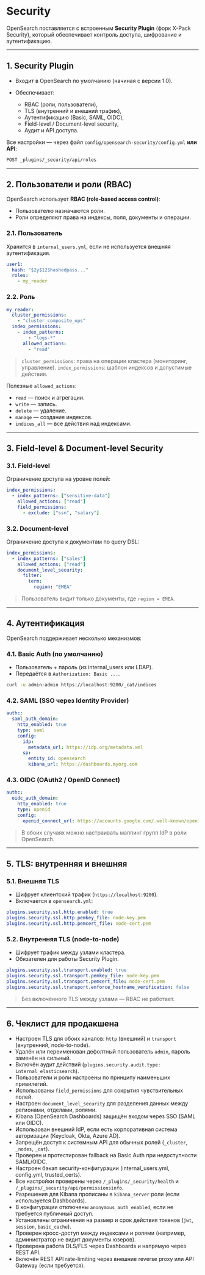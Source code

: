 # Security

OpenSearch поставляется с встроенным **Security Plugin** (форк X-Pack Security), который обеспечивает контроль доступа, шифрование и аутентификацию.

---

## 1. Security Plugin

* Входит в OpenSearch по умолчанию (начиная с версии 1.0).
* Обеспечивает:

  * RBAC (роли, пользователи),
  * TLS (внутренний и внешний трафик),
  * Аутентификацию (Basic, SAML, OIDC),
  * Field-level / Document-level security,
  * Аудит и API доступа.

Все настройки — через файл `config/opensearch-security/config.yml` **или API**:

```bash
POST _plugins/_security/api/roles
```

---

## 2. Пользователи и роли (RBAC)

OpenSearch использует **RBAC (role-based access control)**:

* Пользователю назначаются роли.
* Роли определяют права на индексы, поля, документы и операции.

### 2.1. Пользователь

Хранится в `internal_users.yml`, если не используется внешняя аутентификация.

```yaml
user1:
  hash: "$2y$12$hashedpass..."
  roles:
    - my_reader
```

### 2.2. Роль

```yaml
my_reader:
  cluster_permissions:
    - "cluster_composite_ops"
  index_permissions:
    - index_patterns:
        - "logs-*"
      allowed_actions:
        - "read"
```

> `cluster_permissions`: права на операции кластера (мониторинг, управление).
> `index_permissions`: шаблон индексов и допустимые действия.

Полезные `allowed_actions`:

* `read` — поиск и агрегации.
* `write` — запись.
* `delete` — удаление.
* `manage` — создание индексов.
* `indices_all` — все действия над индексами.

---

## 3. Field-level & Document-level Security

### 3.1. Field-level

Ограничение доступа на уровне полей:

```yaml
index_permissions:
  - index_patterns: ["sensitive-data"]
    allowed_actions: ["read"]
    field_permissions:
      - exclude: ["ssn", "salary"]
```

### 3.2. Document-level

Ограничение доступа к документам по query DSL:

```yaml
index_permissions:
  - index_patterns: ["sales"]
    allowed_actions: ["read"]
    document_level_security:
      filter:
        term:
          region: "EMEA"
```

> Пользователь видит только документы, где `region = EMEA`.

---

## 4. Аутентификация

OpenSearch поддерживает несколько механизмов:

### 4.1. Basic Auth (по умолчанию)

* Пользователь + пароль (из internal\_users или LDAP).
* Передаётся в `Authorization: Basic ...`.

```bash
curl -u admin:admin https://localhost:9200/_cat/indices
```

### 4.2. SAML (SSO через Identity Provider)

```yaml
authc:
  saml_auth_domain:
    http_enabled: true
    type: saml
    config:
      idp:
        metadata_url: https://idp.org/metadata.xml
      sp:
        entity_id: opensearch
        kibana_url: https://dashboards.myorg.com
```

### 4.3. OIDC (OAuth2 / OpenID Connect)

```yaml
authc:
  oidc_auth_domain:
    http_enabled: true
    type: openid
    config:
      openid_connect_url: https://accounts.google.com/.well-known/openid-configuration
```

> В обоих случаях можно настраивать маппинг групп IdP в роли OpenSearch.

---

## 5. TLS: внутренняя и внешняя

### 5.1. Внешняя TLS

* Шифрует клиентский трафик (`https://localhost:9200`).
* Включается в `opensearch.yml`:

```yaml
plugins.security.ssl.http.enabled: true
plugins.security.ssl.http.pemkey_file: node-key.pem
plugins.security.ssl.http.pemcert_file: node-cert.pem
```

### 5.2. Внутренняя TLS (node-to-node)

* Шифрует трафик между узлами кластера.
* Обязателен для работы Security Plugin.

```yaml
plugins.security.ssl.transport.enabled: true
plugins.security.ssl.transport.pemkey_file: node-key.pem
plugins.security.ssl.transport.pemcert_file: node-cert.pem
plugins.security.ssl.transport.enforce_hostname_verification: false
```

> Без включённого TLS между узлами — RBAC не работает.

---

## 6. Чеклист для продакшена

- Настроен TLS для обоих каналов: `http` (внешний) и `transport` (внутренний, node-to-node).
- Удалён или переименован дефолтный пользователь `admin`, пароль заменён на сильный.
- Включён аудит действий (`plugins.security.audit.type: internal_elasticsearch`).
- Пользователи и роли настроены по принципу наименьших привилегий.
- Использованы `field_permissions` для сокрытия чувствительных полей.
- Настроен `document_level_security` для разделения данных между регионами, отделами, ролями.
- Kibana (OpenSearch Dashboards) защищён входом через SSO (SAML или OIDC).
- Использован внешний IdP, если есть корпоративная система авторизации (Keycloak, Okta, Azure AD).
- Запрещён доступ к системным API для обычных ролей (`_cluster`, `_nodes`, `_cat`).
- Проверен и протестирован fallback на Basic Auth при недоступности SAML/OIDC.
- Настроен бэкап security-конфигурации (internal\_users.yml, config.yml, trusted\_certs).
- Все настройки проверены через `/_plugins/_security/health` и `/_plugins/_security/api/permissionsinfo`.
- Разрешения для Kibana прописаны в `kibana_server` роли (если используется Dashboards).
- В конфигурации отключены `anonymous_auth_enabled`, если не требуется публичный доступ.
- Установлены ограничения на размер и срок действия токенов (`jwt`, `session`, `basic_cache`).
- Проверен кросс-доступ между индексами и ролями (например, администратор не видит документы юзеров).
- Проверена работа DLS/FLS через Dashboards и напрямую через REST API.
- Включён REST API rate-limiting через внешние reverse proxy или API Gateway (если требуется).
